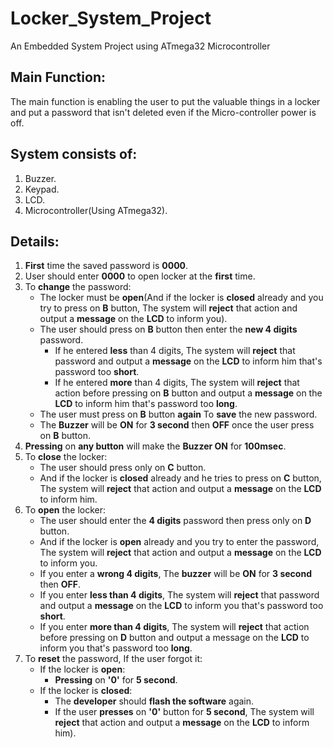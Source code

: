 # Locker_System_Project
An Embedded System Project using ATmega32 Microcontroller
## Main Function:
The main function is enabling the user to put the valuable things in a locker and put a password that isn't deleted even if the Micro-controller power is off.
## System consists of:
1. Buzzer.
2. Keypad.
3. LCD.
4. Microcontroller(Using ATmega32).
## Details:
1. **First** time the saved password is **0000**.
2. User should enter **0000** to open locker at the **first** time.
3. To **change** the password:
   * The locker must be **open**(And if the locker is **closed** already and you try to press on **B** button, The system will **reject** that action and output a **message** on the **LCD** to inform you).
   * The user should press on **B** button then enter the **new 4 digits** password.
      * If he entered **less** than 4 digits, The system will **reject** that password and output a **message** on the **LCD** to inform him that's password too **short**.
      * If he entered **more** than 4 digits, The system will **reject** that action before pressing on **B** button and output a **message** on the **LCD** to inform him that's password too **long**.
   * The user must press on **B** button **again** To **save** the new password.
   * The **Buzzer** will be **ON** for **3 second** then **OFF** once the user press on **B** button. 
4. **Pressing** on **any button** will make the **Buzzer ON** for **100msec**.
5. To **close** the locker:
   * The user should press only on **C** button.
   * And if the locker is **closed** already and he tries to press on **C** button, The system will **reject** that action and output a **message** on the **LCD** to inform him.
6. To **open** the locker:
   * The user should enter the **4 digits** password then press only on **D** button.
   * And if the locker is **open** already and you try to enter the password, The system will **reject** that action and output a **message** on the **LCD** to inform you.
   * If you enter a **wrong 4 digits**, The **buzzer** will be **ON** for **3 second** then **OFF**.
   * If you enter **less than 4 digits**, The system will **reject** that password and output a **message** on the **LCD** to inform you that's password too **short**.
   * If you enter **more than 4 digits**, The system will **reject** that action before pressing on **D** button and output a message on the **LCD** to inform you that's password too **long**.
7. To **reset** the password, If the user forgot it:
   * If the locker is **open**:
     * **Pressing** on **'0'** for **5 second**.
   * If the locker is **closed**:
     * The **developer** should **flash the software** again.
     * If the user **presses** on **'0'** button for **5 second**, The system will **reject** that action and output a **message** on the **LCD** to inform him).
